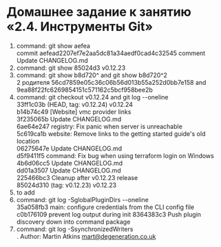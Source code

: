 # Домашнее задание к занятию «2.4. Инструменты Git»
1. command: git show aefea <br />commit aefead2207ef7e2aa5dc81a34aedf0cad4c32545 comment Update CHANGELOG.md
1. command: git show 85024d3 v0.12.23<br />
1. command: git show b8d720^ and git show b8d720^2<br /> 
   2 родителя 56cd7859e05c36c06b56d013b55a252d0bb7e158 and 9ea88f22fc6269854151c571162c5bcf958bee2b
1. command: git checkout v0.12.24 and git log --oneline <br />
   33ff1c03b (HEAD, tag: v0.12.24) v0.12.24<br />
   b14b74c49 [Website] vmc provider links<br />
   3f235065b Update CHANGELOG.md<br />
   6ae64e247 registry: Fix panic when server is unreachable<br />
   5c619ca1b website: Remove links to the getting started guide's old location<br />
   06275647e Update CHANGELOG.md<br />
   d5f9411f5 command: Fix bug when using terraform login on Windows<br />
   4b6d06cc5 Update CHANGELOG.md<br />
   dd01a3507 Update CHANGELOG.md<br />
   225466bc3 Cleanup after v0.12.23 release<br />
   85024d310 (tag: v0.12.23) v0.12.23<br />
1. to add <br />
1. command: git log -SglobalPluginDirs --oneline<br />
   35a058fb3 main: configure credentials from the CLI config file
   c0b176109 prevent log output during init
   8364383c3 Push plugin discovery down into command package
1. command: git log -SsynchronizedWriters<br />.
   Author: Martin Atkins <mart@degeneration.co.uk>

 
